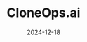 ---  
layout: startup_page  
title: "CloneOps.ai"  
id: "cloneops.ai"  
permalink: "/cloneopsaicloneops.ai12182024/"  
website: "https://www.cloneops.ai"  
funding_round: "Seed"  
funding_amount: ""  
investors: ""  
about: "CloneOps.ai develops AI-powered communication solutions for phone operations, primarily focusing on the logistics industry. Their platform automates call handling, offers real-time intervention, and provides advanced analytics for data-driven decision-making, boosting efficiency and scalability."  
markets: "AI, Logistics, Artificial Intelligence (AI), Internet, Software"  
hq: "Florida, New York, United States"  
founded_year: "2024"  
linkedin: "https://www.linkedin.com/company/cloneopsai"  
twitter: ""  
instagram: ""  
facebook: ""  
crunchbase: "https://www.crunchbase.com/organization/cloneops-ai"  
pitchbook: "https://pitchbook.com/profiles/company/719676-28"  

date_display: "18-Dec-2024"  
date: "2024-12-18"

# SEO Optimization  
meta_title: "CloneOps.ai - Seed"  
meta_description: "CloneOps.ai, CloneOps.ai develops AI-powered communication solutions for phone operations, primarily focusing on the logistics industry. Their platform automates c..."  
meta_keywords: "CloneOps.ai, AI, Logistics, Artificial Intelligence (AI), Internet, Software, Seed funding"  
canonical_url: "https://startup.projectstartups.com/cloneopsaicloneops.ai12182024/"  
---